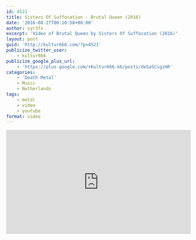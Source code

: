 ```yaml
---
id: 4521
title: Sisters Of Suffocation - Brutal Queen (2016)
date: '2016-08-27T00:10:58+00:00'
author: syr3fx
excerpt: 'Video of Brutal Queen by Sisters Of Suffocation (2016)'
layout: post
guid: 'http://kultur666.com/?p=4521'
publicize_twitter_user:
    - kultur666
publicize_google_plus_url:
    - 'https://plus.google.com/+Kultur666-k6/posts/deSa5CigzHR'
categories:
    - 'Death Metal'
    - Music
    - Netherlands
tags:
    - metal
    - video
    - youtube
format: video
---
```


<iframe allow="accelerometer; autoplay; clipboard-write; encrypted-media; gyroscope; picture-in-picture; web-share" allowfullscreen="" frameborder="0" height="281" loading="lazy" src="https://www.youtube.com/embed/BcZqB1oDF7k?feature=oembed" title="SISTERS OF SUFFOCATION - Brutal Queen (Official Music Video)" width="500"></iframe>